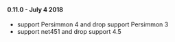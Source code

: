 #### 0.11.0 - July 4 2018
- support Persimmon 4 and drop support Persimmon 3
- support net451 and drop support 4.5
